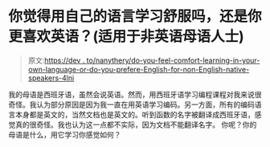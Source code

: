 # 你觉得用自己的语言学习舒服吗，还是你更喜欢英语？(适用于非英语母语人士)

> 原文:[https://dev . to/nanythery/do-you-feel-comfort-learning-in-your-own-language-or-do-you-prefere-English-for-non-English-native-speakers-4lni](https://dev.to/nanythery/do-you-feel-comfortable-learning-in-your-own-language-or-do-you-prefer-english-for-non-english-native-speakers-4lni)

我的母语是西班牙语，虽然会说英语。然而，用西班牙语学习编程课程对我来说很奇怪。我认为部分原因是因为我一直在用英语学习编码。另一方面，所有的编码语言本身都是英文的，当然文档也是英文的。听到函数的名字被翻译成西班牙语，感觉真的很奇怪。我也认为这一点都不实际，因为文档不能翻译名字。
你呢？你的母语是什么，用它学习你感觉如何？